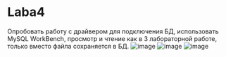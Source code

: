 # Laba4
Опробовать работу с драйвером для подключения БД, использовать MySQL WorkBench, просмотр и чтение как в 3 лабораторной работе, только вместо файла сохраняется в БД. 
![image](https://github.com/WhiteRacist/Laba4/assets/127668880/b420fab1-bfb7-411a-9b49-fe88d6632518)
![image](https://github.com/WhiteRacist/Laba4/assets/127668880/186dcff2-8457-4de7-bd9e-eb7bbe9c211e)
![image](https://github.com/WhiteRacist/Laba4/assets/127668880/07716229-2ff1-4022-901e-16dc01f7bcf3)
